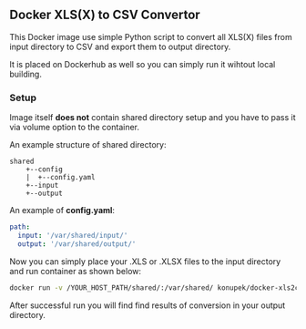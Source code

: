 ## Docker XLS(X) to CSV Convertor ##

This Docker image use simple Python script to convert all XLS(X) files from input directory to CSV and export them to output directory.

It is placed on Dockerhub as well so you can simply run it wihtout local building.

### Setup
Image itself **does not** contain shared directory setup and you have to pass it via volume option to the container.

An example structure of shared directory:

    shared
	    +--config
	    |  +--config.yaml
	    +--input
	    +--output

An example of **config.yaml**:

```yaml
path:
  input: '/var/shared/input/'
  output: '/var/shared/output/'
```

Now you can simply place your .XLS or .XLSX files to the input directory and run container as shown below:

```bash
docker run -v /YOUR_HOST_PATH/shared/:/var/shared/ konupek/docker-xls2csv sh start_conversion.sh
```

After successful run you will find find results of conversion in your output directory.
